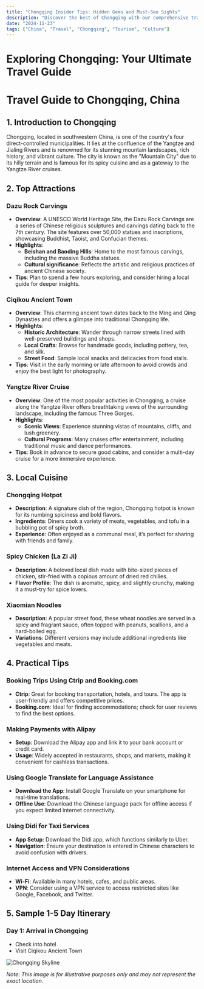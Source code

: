 ```yaml
---
title: "Chongqing Insider Tips: Hidden Gems and Must-See Sights"
description: "Discover the best of Chongqing with our comprehensive travel guide. Explore top attractions, savor local cuisine, and get insider tips for an unforgettable Chinese adventure."
date: "2024-11-23"
tags: ["China", "Travel", "Chongqing", "Tourism", "Culture"]
---
```


# Exploring Chongqing: Your Ultimate Travel Guide

# Travel Guide to Chongqing, China

## 1. Introduction to Chongqing
Chongqing, located in southwestern China, is one of the country's four direct-controlled municipalities. It lies at the confluence of the Yangtze and Jialing Rivers and is renowned for its stunning mountain landscapes, rich history, and vibrant culture. The city is known as the "Mountain City" due to its hilly terrain and is famous for its spicy cuisine and as a gateway to the Yangtze River cruises.

## 2. Top Attractions

### Dazu Rock Carvings
- **Overview**: A UNESCO World Heritage Site, the Dazu Rock Carvings are a series of Chinese religious sculptures and carvings dating back to the 7th century. The site features over 50,000 statues and inscriptions, showcasing Buddhist, Taoist, and Confucian themes.
- **Highlights**:
  - **Beishan and Baoding Hills**: Home to the most famous carvings, including the massive Buddha statues.
  - **Cultural significance**: Reflects the artistic and religious practices of ancient Chinese society.
- **Tips**: Plan to spend a few hours exploring, and consider hiring a local guide for deeper insights.

### Ciqikou Ancient Town
- **Overview**: This charming ancient town dates back to the Ming and Qing Dynasties and offers a glimpse into traditional Chongqing life.
- **Highlights**:
  - **Historic Architecture**: Wander through narrow streets lined with well-preserved buildings and shops.
  - **Local Crafts**: Browse for handmade goods, including pottery, tea, and silk.
  - **Street Food**: Sample local snacks and delicacies from food stalls.
- **Tips**: Visit in the early morning or late afternoon to avoid crowds and enjoy the best light for photography.

### Yangtze River Cruise
- **Overview**: One of the most popular activities in Chongqing, a cruise along the Yangtze River offers breathtaking views of the surrounding landscape, including the famous Three Gorges.
- **Highlights**:
  - **Scenic Views**: Experience stunning vistas of mountains, cliffs, and lush greenery.
  - **Cultural Programs**: Many cruises offer entertainment, including traditional music and dance performances.
- **Tips**: Book in advance to secure good cabins, and consider a multi-day cruise for a more immersive experience.

## 3. Local Cuisine

### Chongqing Hotpot
- **Description**: A signature dish of the region, Chongqing hotpot is known for its numbing spiciness and bold flavors.
- **Ingredients**: Diners cook a variety of meats, vegetables, and tofu in a bubbling pot of spicy broth.
- **Experience**: Often enjoyed as a communal meal, it’s perfect for sharing with friends and family.

### Spicy Chicken (La Zi Ji)
- **Description**: A beloved local dish made with bite-sized pieces of chicken, stir-fried with a copious amount of dried red chilies.
- **Flavor Profile**: The dish is aromatic, spicy, and slightly crunchy, making it a must-try for spice lovers.

### Xiaomian Noodles
- **Description**: A popular street food, these wheat noodles are served in a spicy and fragrant sauce, often topped with peanuts, scallions, and a hard-boiled egg.
- **Variations**: Different versions may include additional ingredients like vegetables and meats.

## 4. Practical Tips

### Booking Trips Using Ctrip and Booking.com
- **Ctrip**: Great for booking transportation, hotels, and tours. The app is user-friendly and offers competitive prices.
- **Booking.com**: Ideal for finding accommodations; check for user reviews to find the best options.

### Making Payments with Alipay
- **Setup**: Download the Alipay app and link it to your bank account or credit card. 
- **Usage**: Widely accepted in restaurants, shops, and markets, making it convenient for cashless transactions.

### Using Google Translate for Language Assistance
- **Download the App**: Install Google Translate on your smartphone for real-time translations.
- **Offline Use**: Download the Chinese language pack for offline access if you expect limited internet connectivity.

### Using Didi for Taxi Services
- **App Setup**: Download the Didi app, which functions similarly to Uber. 
- **Navigation**: Ensure your destination is entered in Chinese characters to avoid confusion with drivers.

### Internet Access and VPN Considerations
- **Wi-Fi**: Available in many hotels, cafes, and public areas.
- **VPN**: Consider using a VPN service to access restricted sites like Google, Facebook, and Twitter.

## 5. Sample 1-5 Day Itinerary

### Day 1: Arrival in Chongqing
- Check into hotel
- Visit Ciqikou Ancient Town

<img src="https://source.unsplash.com/1600x900/?Chongqing,cityscape" alt="Chongqing Skyline" loading="lazy">

*Note: This image is for illustrative purposes only and may not represent the exact location.*

